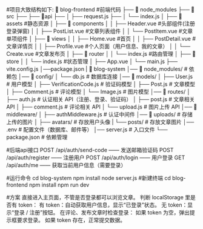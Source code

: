 #项目大致结构如下:
📂 blog-frontend   #前端代码
├── 📂 node_modules
├── 📂 src
├── ├── 📂api
├── │   ├── request.js
├── │   └── index.js
│   ├── 📂 assets       #静态资源
│   ├── 📂 components
│   │   ├── Header.vue      #头部组件(注册登录弹窗)
│   │   ├── PostList.vue    #文章列表组件
│   │   └── PostItem.vue    #文章单项组件
│   ├── 📂 views
│   │   ├── Home.vue        #首页
│   │   ├── PostDetail.vue  #文章详情页
│   │   ├── Profile.vue     #个人页面（用户信息、我的文章）
│   │   └── Create.vue      #文章发布页
│   ├── 📂 router
│   │   └── index.js        #路由管理
│   ├── 📂 store
│   │   └── index.js        #状态管理
│   ├── App.vue
│   └── main.js
├── vite.config.js
│──package.json
|
📂 blog-system
│── 📂 node_modules/       # 依赖包
│── 📂 config/
│   └── db.js          # 数据库连接
│── 📂 models/
│   ├── User.js        # 用户模型
│   ├── VerificationCode.js  # 验证码模型
│   ├── Post.js        # 文章模型
│   ├── Comment.js     # 评论模型
│   └── Image.js       # 图片模型
│── 📂 routes/
│   ├── auth.js        # 认证相关 API（注册、登录、验证码）
│   ├── post.js        # 文章相关 API
│   ├── comment.js     # 评论相关 API
│   └── upload.js      # 图片上传 API
│── 📂 middleware/
│   ├── authMiddleware.js   # 认证中间件
│── 📂 uploads/        # 存储上传的图片
│   ├── avatars/       # 存放用户头像
|   └── posts/         # 存放文章图片
│── .env               # 配置文件（数据库、邮件等）
│── server.js          # 入口文件
└── package.json       # 依赖管理


#后端api接口
POST /api/auth/send-code —— 发送邮箱验证码
POST /api/auth/register —— 注册用户
POST /api/auth/login —— 用户登录
GET /api/auth/me —— 获取当前用户信息（需要登录）


#运行命令
cd blog-system
npm install
node server.js
#新建终端
cd blog-frontend
npm install
npm run dev

#方案
直接进入主页面，不管是否登录都可以浏览文章。
判断 localStorage 里是否有 token：
有 token：自动获取用户信息，显示“已登录”状态。
无 token：显示“登录 / 注册”按钮。
在评论、发布文章时检查登录：
如果 token 为空，弹出提示框要求登录。
如果 token 存在，正常提交数据。